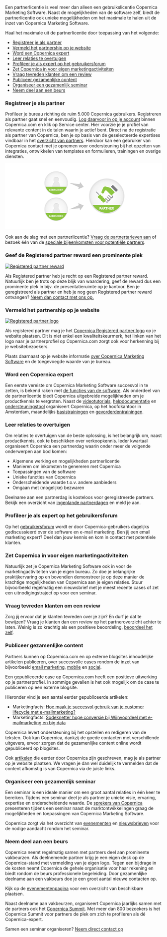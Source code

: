 Een partnerlicentie is veel meer dan alleen een gebruikslicentie
Copernica Marketing Software. Naast de mogelijkheden van de software
zelf, biedt de partnerlicentie ook unieke mogelijkheden om het maximale
te halen uit de inzet van Copernica Marketing Software.

Haal het maximale uit de partnerlicentie door toepassing van het
volgende:

-   [Registreer je als partner](#registreer-je-als-partner)
-   [Vermeld het partnership op je website](#vermeld-het-partnership-op-je-website)
-   [Word een Copernica expert](#word-een-copernica-expert)
-   [Leer relaties te overtuigen](#leer-relaties-te-overtuigen)
-   [Profileer je als expert op het gebruikersforum](#profileer-je-als-expert-op-het-gebruikersforum)
-   [Zet Copernica in voor eigen marketingactiviteiten](#zet-Copernica-in-voor-je-eigen-marketingactiviteiten)
-   [Vraag tevreden klanten om een review](#vraag-tevreden-klanten-om-een-review)
-   [Publiceer gezamenlijke content](#publiceer-gezamenlijke-content)
-   [Organiseer een gezamenlijk seminar](#organiseer-een-gezamenlijk-seminar)
-   [Neem deel aan een beurs](#neem-deel-aan-een-beurs)

### Registreer je als partner

Profileer je bureau richting de ruim 5.000 Copernica gebruikers.
Registreren als partner gaat snel en eenvoudig. [Log daarvoor in op je
account](https://www.copernica.com/nl/userprofile "inloggen op Copernica.com")
binnen Copernica.com en klik op Service center. Hier voorzie je je
profiel van relevante content in de talen waarin je actief bent. Direct
na de registratie als partner van Copernica, ben je op basis van de
geselecteerde expertises vindbaar in het [overzicht van
partners](./vind-een-partner.md "vind een partner").
Hierdoor kan een gebruiker van Copernica contact met je opnemen voor
ondersteuning bij het opzetten van integraties, ontwikkelen van
templates en formulieren, trainingen en overige diensten.

![Registreer je als partner](../images/register-as-copernica-partner-nl.png)

Ook aan de slag met een partnerlicentie? [Vraag de partnertarieven
aan](http://www.copernica.com/nl/partners/vraag-partnerprijzen-aan "Vraag de partnertarieven aan")
of bezoek één van de [speciale bijeenkomsten voor potentiële
partners](http://www.copernica.com/nl/ondersteuning/productdemonstraties).

### Geef de Registered partner reward een prominente plek

[![Registered partner
reward](../images/RegisteredPartner.JPG "Registered partner reward")](./contact-us.md "Neem contact met ons op")

Als Registered partner heb je recht op een Registered partner reward.
Natuurlijk ben je trots op deze blijk van waardering, geef de reward dus
een prominente plek in bijv. de presentatieruimte op je kantoor. Ben je
geregistreerd als partner en heb je nog geen Registered partner reward
ontvangen? [Neem dan contact met ons
op.](./contact-us.md "Neem contact met ons op")

### Vermeld het partnership op je website

[![Registered partner
logo](../images/Copernica-registered-partner-logo.png "Registered partner logo")](./media-resources.md)

Als registered partner mag je het [Copernica Registered partner
logo](./media-resources.md "Registered partner logo") op
je website plaatsen. Dit is niet enkel een kwaliteitskeurmerk, het
linken van het logo naar je partnerprofiel op Copernica.com zorgt ook
voor herkenning bij je websitebezoekers.

Plaats daarnaast op je website informatie [over Copernica Marketing
Software](./media-resources.md "Over Copernica Marketing Software")
en de toegevoegde waarde van je bureau.

### Word een Copernica expert

Een eerste vereiste om Copernica Marketing Software succesvol in te
zetten, is bekend raken met [de functies van de
software](./features.md). Als onderdeel
van de partnerlicentie biedt Copernica uitgebreide mogelijkheden om je
productkennis te vergroten. Naast de
[videotutorials](./video-tutorials.md "Videotutorials"),
[helpdocumentatie](./help-documentation.md "helpdocumentatie")
en [ondersteuningstool](./support-tool.md "Ondersteuningstool")
organiseert Copernica, op het hoofdkantoor in Amsterdam, maandelijks
[basistrainingen](./copernica-training.md)
en [gevorderdentrainingen](./copernica-training.md).

### Leer relaties te overtuigen

Om relaties te overtuigen van de beste oplossing, is het belangrijk om,
naast productkennis, ook te beschikken over verkoopkennis. Ieder
kwartaal organiseert Copernica een partnerdag waarin onder meer de
volgende onderwerpen aan bod komen:

-   Algemene werking en mogelijkheden partnerlicentie
-   Manieren om inkomsten te genereren met Copernica
-   Toepassingen van de software
-   Unieke functies van Copernica
-   Onderscheidende waarde t.o.v. andere aanbieders
-   Omgaan met (mogelijke) bezwaren

Deelname aan een partnerdag is kosteloos voor geregistreerde partners.
Bekijk een overzicht van [ingeplande
partnerdagen](./events.md "evenementen")
en meld je aan.

### Profileer je als expert op het gebruikersforum

Op het [gebruikersforum](https://www.copernica.com/nl/forum/) wordt er
door Copernica-gebruikers dagelijks gediscussieerd over de software en
e-mail marketing. Ben jij een email marketing expert? Deel dan jouw
kennis en kom in contact met potentiele klanten.

### Zet Copernica in voor eigen marketingactiviteiten

Natuurlijk zet je Copernica Marketing Software ook in voor de
marketingactiviteiten van je eigen bureau. Zo doe je belangrijke
praktijkervaring op en bovendien demonstreer je op deze manier de
krachtige mogelijkheden van Copernica aan je eigen relaties. Stuur
bijvoorbeeld regelmatig een nieuwsbrief met je meest recente cases of
zet een uitnodigingstraject op voor een seminar.

### Vraag tevreden klanten om een review

Zorg jij ervoor dat je klanten tevreden over je zijn? En durf je dat te
bewijzen? Vraag je klanten dan een review op het partneroverzicht achter
te laten. Weinig is zo krachtig als een positieve beoordeling,
[beoordeel het zelf](https://www.copernica.com/nl/partners/profile/4541127 "reviews").

### Publiceer gezamenlijke content

Partners kunnen op Copernica.com en op externe blogsites inhoudelijke
artikelen publiceren, over succesvolle cases rondom de inzet van
bijvoorbeeld [email marketing](./emailings.md "Email marketing"),
[mobile](./mobile.md "Mobile") en
[social](./social.md "Social").

Een gepubliceerde case op Copernica.com heeft een positieve uitwerking
op je partnerprofiel. In sommige gevallen is het ook mogelijk om de case
te publiceren op een externe blogsite.

Hieronder vind je een aantal eerder gepubliceerde artikelen:

-   Marketingfacts: [Hoe maak je succesvol gebruik van je customer
    lifecycle met
    e-mailmarketing?](http://www.marketingfacts.nl/berichten/hoe-maak-je-succesvol-gebruik-van-je-customer-lifecycle-met-e-mailmarketing "Hoe maak je succesvol gebruik van je customer lifecycle met e-mailmarketing?")
-   Marketingfacts: [Sodeknetter hoge conversie bij Wijnvoordeel met
    e-mailmarketing en big
    data](http://www.marketingfacts.nl/berichten/sodeknetter-hoge-conversie-bij-wijnvoordeel-met-e-mailmarketing-en-big-data "Sodeknetter hoge conversie bij Wijnvoordeel met e-mailmarketing en big data")

Copernica levert ondersteuning bij het opstellen en redigeren van de
teksten. Ook kan Copernica, dankzij de goede contacten met verschillende
uitgevers, ervoor zorgen dat de gezamenlijke content online wordt
gepubliceerd op blogsites.

Ook
[artikelen](./latest-news.md "Kennis artikelen door Copernica")
die eerder door Copernica zijn geschreven, mag je als partner op je
website plaatsen. We vragen je dan wel duidelijk te vermelden dat de
content afkomstig is van Copernica via de juiste links.

### Organiseer een gezamenlijk seminar

Een seminar is een ideale manier om een groot aantal relaties in één
keer te bereiken. Tijdens een seminar deel je als partner je unieke
visie, ervaring, expertise en onderscheidende waarde. De [sprekers van
Copernica](./our-speakers.md "onze sprekers")
presenteren tijdens een seminar naast de marktontwikkelingen graag de
mogelijkheden en toepassingen van Copernica Marketing Software.

Copernica zorgt via het overzicht van
[evenementen](./events.md "evenementenkalender")
en [nieuwsbrieven](http://www.copernica.com/nl/nieuwsbrief/aanmelden-nieuwsbrief "meld je aan voor onze nieuwsbrief")
voor de nodige aandacht rondom het seminar.

### Neem deel aan een beurs

Copernica neemt regelmatig samen met partners deel aan prominente
vakbeurzen. Als deelnemende partner krijg je een eigen desk op de
Copernica-stand met vermelding van je eigen logo. Tegen een bijdrage in
de kosten neemt Copernica de gehele organisatie voor haar rekening en
biedt rondom de beurs professionele begeleiding. Door gezamenlijke
deelname aan een vakbeurs doe je een groot aantal nieuwe contacten op.

Kijk op de [evenementenpagina](./events.md "evenementen")
voor een overzicht van beschikbare plaatsen.

Naast deelname aan vakbeurzen, organiseert Copernica jaarlijks samen met
de partners ook het [Copernica Summit](./copernica-summit.md "Copernica Summit").
Met meer dan 800 bezoekers is het Copernica Summit voor partners de plek
om zich te profileren als dé Copernica-expert.

Samen een seminar organiseren? [Neem direct contact
op](mailto:partnermanagement@copernica.com?subject=Seminar%20organiseren)
